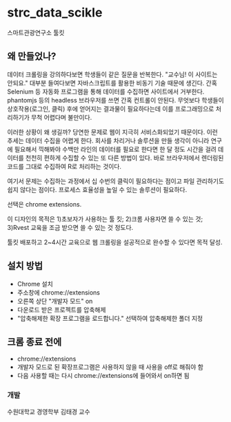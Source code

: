 # strc_data_scikle
스마트관광연구소 툴킷

## 왜 만들었나?
데이터 크롤링을 강의하다보면 학생들이 같은 질문을 반복한다. "교수님! 이 사이트는 안되요." 대부분 들여다보면 자바스크립트를 활용한 비동기 기술 때문에 생긴다. 간혹 Selenium 등 자동화 프로그램을 통해 데이터를 수집하면 사이트에서 거부한다. phantomjs 등의 headless 브라우저를 쓰면 간혹 컨트롤이 안된다. 무엇보다 학생들이 상호작용(로그인, 클릭) 후에 얻어지는 결과물이 필요하다는데 이를 프로그래밍으로 처리하기가 무척 어렵다며 불만이다.

이러한 상황이 왜 생길까? 당연한 문제로 웹이 지극히 서비스화되었기 때문이다. 이런 추세는 데이터 수집을 어렵게 한다. 회사를 차리거나 솔루션을 만들 생각이 아니라 연구에 필요해서 끽해봐야 수백만 라인의 데이터를 필요로 한다면 한 달 정도 시간을 걸려 데이터를 천천히 편하게 수집할 수 있는 또 다른 방법이 있다. 바로 브라우저에서 렌더링된 <body>코드를 그대로 수집하여 R로 처리하는 것이다.
  
여기서 문제는 수집하는 과정에서 십 수번의 클릭이 필요하다는 점이고 파일 관리하기도 쉽지 않다는 점이다. 프로세스 효율성을 높일 수 있는 솔루션이 필요하다.

선택은 chrome extensions.

이 디자인의 목적은 1)초보자가 사용하는 툴 킷; 2)크롬 사용자면 쓸 수 있는 것; 3)Rvest 교육을 조금 받으면 쓸 수 있는 것 정도다.

툴킷 배포하고 2~4시간 교육으로 웹 크롤링을 설공적으로 완수할 수 있다면 목적 달성.

## 설치 방법
* Chrome 설치
* 주소창에 chrome://extensions
* 오른쪽 상단 "개발자 모드" on
* 다운로드 받은 프로젝트를 압축해제
* "압축해제한 확장 프로그램을 로드합니다." 선택하여 압축해제한 폴더 지정

## 크롬 종료 전에
* chrome://extensions
* 개발자 모드로 된 확장프로그램은 사용하지 않을 때 사용을 off로 해줘야 함
* 다음 사용할 때는 다시 chrome://extensions에 들어와서 on하면 됨

### 개발
수원대학교 경영학부 김태경 교수
